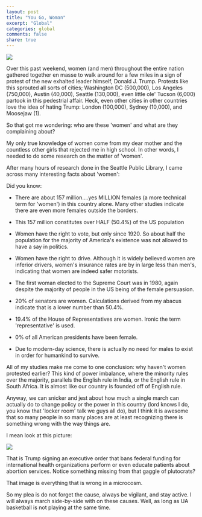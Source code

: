 ```yaml
---
layout: post
title: "You Go, Woman"
excerpt: "Global"
categories: global
comments: false
share: true
---
```


![](http://cdn.funcheap.com/wp-content/uploads/2017/01/db6be4f58e2904419c702e70d008709f1.jpg)





Over this past weekend, women (and men) throughout the entire nation gathered together en masse to walk around for a few miles in a sign of protest of the new exhalted leader himself, Donald J. Trump. Protests like this sprouted all sorts of cities; Washington DC (500,000), Los Angeles (750,000), Austin (40,000),  Seattle (130,000), even little ole' Tucson (6,000) partook in this pedestrial affair. Heck, even other cities in other countries love the idea of hating Trump: London (100,000), Sydney (10,000), and Moosejaw (1).


So that got me wondering: who are these 'women' and what are they complaining about?

My only true knowledge of women come from my dear mother and the countless other girls that rejected me in high school. In other words, I needed to do some research on the matter of 'women'.


After many hours of research done in the Seattle Public Library, I came across many interesting facts about 'women':

Did you know:

- There are about 157 million....yes MILLION females (a more technical term for 'women') in this country alone. Many other studies indicate there are even more females outside the borders.


- This 157 million constitutes over HALF (50.4%) of the US population


- Women have the right to vote, but only since 1920. So about half the population for the majority of America's existence was not allowed to have a say in politics.

- Women have the right to drive. Although it is widely believed women are inferior drivers, women's insurance rates are by in large less than men's, indicating that women are indeed safer motorists.

- The first woman elected to the Supreme Court was in 1980, again despite the majority of people in the US being of the female persuasion.


- 20% of senators are women. Calculations derived from my abacus indicate that is a lower number than 50.4%.

- 19.4% of the House of Representatives are women. Ironic the term 'representative' is used. 

- 0% of all American presidents have been female.

- Due to modern-day science, there is actually no need for males to exist in order for humankind to survive.


All of my studies make me come to one conclusion: why haven't women protested earlier? This kind of power imbalance, where the minority rules over the majority, parallels the English rule in India, or the English rule in South Africa. It is almost like our country is founded off of English rule. 

Anyway, we can snicker and jest about how much a single march can actually do to change policy or the power in this country (lord knows I do, you know that 'locker room' talk we guys all do), but I think it is awesome that so many people in so many places are at least recognizing there is something wrong with the way things are. 

I mean look at this picture:


![](http://www.scarymommy.com/wp-content/uploads/2017/01/donald-fucking-trump.jpg?w=700)


That is Trump signing an executive order that bans federal funding for international health organizations perform or even educate patients about abortion services. Notice something missing from that gaggle of plutocrats?


That image is everything that is wrong in a microcosm. 

So my plea is do not forget the cause, always be vigilant, and stay active. I will always march side-by-side with on these causes. Well, as long as UA basketball is not playing at the same time. 




